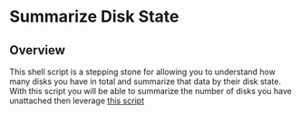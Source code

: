 # Summarize Disk State
## Overview

This shell script is a stepping stone for allowing you to understand how many disks you have in total and summarize that data by their disk state. With this script you will be able to summarize the number of disks you have unattached then leverage [this script](queries/disks/all_unattached_disks/all_unattached_disks.sh)
